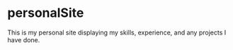 # personalSite

This is my personal site displaying my skills, experience, and any projects I have done.